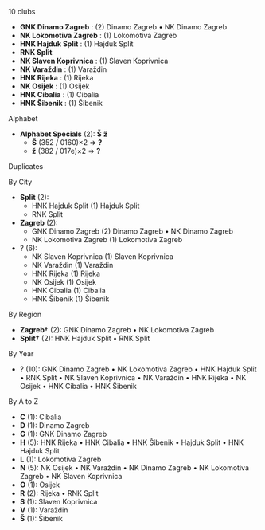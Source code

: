 10 clubs

- **GNK Dinamo Zagreb** : (2) Dinamo Zagreb • NK Dinamo Zagreb
- **NK Lokomotiva Zagreb** : (1) Lokomotiva Zagreb
- **HNK Hajduk Split** : (1) Hajduk Split
- **RNK Split**
- **NK Slaven Koprivnica** : (1) Slaven Koprivnica
- **NK Varaždin** : (1) Varaždin
- **HNK Rijeka** : (1) Rijeka
- **NK Osijek** : (1) Osijek
- **HNK Cibalia** : (1) Cibalia
- **HNK Šibenik** : (1) Šibenik




Alphabet

- **Alphabet Specials** (2):  **Š**  **ž** 
  - **Š** (352 / 0160)×2 ⇒ **?**
  - **ž** (382 / 017e)×2 ⇒ **?**




Duplicates





By City

- **Split** (2): 
  - HNK Hajduk Split  (1) Hajduk Split
  - RNK Split 
- **Zagreb** (2): 
  - GNK Dinamo Zagreb  (2) Dinamo Zagreb • NK Dinamo Zagreb
  - NK Lokomotiva Zagreb  (1) Lokomotiva Zagreb
- ? (6): 
  - NK Slaven Koprivnica  (1) Slaven Koprivnica
  - NK Varaždin  (1) Varaždin
  - HNK Rijeka  (1) Rijeka
  - NK Osijek  (1) Osijek
  - HNK Cibalia  (1) Cibalia
  - HNK Šibenik  (1) Šibenik




By Region

- **Zagreb†** (2):   GNK Dinamo Zagreb • NK Lokomotiva Zagreb
- **Split†** (2):   HNK Hajduk Split • RNK Split




By Year

- ? (10):   GNK Dinamo Zagreb • NK Lokomotiva Zagreb • HNK Hajduk Split • RNK Split • NK Slaven Koprivnica • NK Varaždin • HNK Rijeka • NK Osijek • HNK Cibalia • HNK Šibenik






By A to Z

- **C** (1): Cibalia
- **D** (1): Dinamo Zagreb
- **G** (1): GNK Dinamo Zagreb
- **H** (5): HNK Rijeka • HNK Cibalia • HNK Šibenik • Hajduk Split • HNK Hajduk Split
- **L** (1): Lokomotiva Zagreb
- **N** (5): NK Osijek • NK Varaždin • NK Dinamo Zagreb • NK Lokomotiva Zagreb • NK Slaven Koprivnica
- **O** (1): Osijek
- **R** (2): Rijeka • RNK Split
- **S** (1): Slaven Koprivnica
- **V** (1): Varaždin
- **Š** (1): Šibenik





